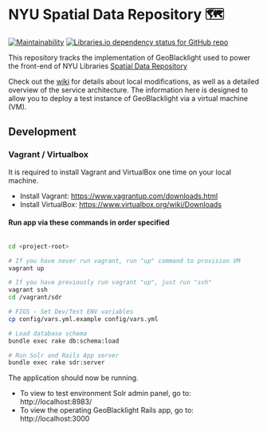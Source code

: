 # NYU Spatial Data Repository 🗺️

[![Maintainability](https://api.codeclimate.com/v1/badges/080a26a69fcbdb0e6286/maintainability)](https://codeclimate.com/github/NYULibraries/spatial_data_repository/maintainability) [![Libraries.io dependency status for GitHub repo](https://img.shields.io/librariesio/github/NYULibraries/spatial_data_repository)](https://libraries.io/github/NYULibraries/spatial_data_repository)

This repository tracks the implementation of GeoBlacklight used to power the front-end of NYU Libraries [Spatial Data Repository](https://geo.nyu.edu)

Check out the [wiki](https://github.com/NYULibraries/spatial_data_repository/wiki) for details about local modifications, as well as a detailed overview of the service architecture. The information here is designed to allow you to deploy a test instance of GeoBlacklight via a virtual machine (VM).

## Development

### Vagrant / Virtualbox

It is required to install Vagrant and VirtualBox one time on your local machine.

* Install Vagrant: https://www.vagrantup.com/downloads.html
* Install VirtualBox: https://www.virtualbox.org/wiki/Downloads

#### Run app via these commands in order specified

```bash

cd <project-root>

# If you have never run vagrant, run "up" command to provision VM
vagrant up

# If you have previously run vagrant "up", just run "ssh"
vagrant ssh
cd /vagrant/sdr

# FIGS - Set Dev/Test ENV variables
cp config/vars.yml.example config/vars.yml

# Load database schema
bundle exec rake db:schema:load

# Run Solr and Rails App server
bundle exec rake sdr:server
```

The application should now be running.

* To view to test environment Solr admin panel, go to: http://localhost:8983/
* To view the operating GeoBlacklight Rails app, go to: http://localhost:3000
